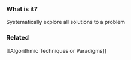 ### What is it?
Systematically explore all solutions to a problem

### Related
[[Algorithmic Techniques or Paradigms]]